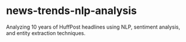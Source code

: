 # news-trends-nlp-analysis
Analyzing 10 years of HuffPost headlines using NLP, sentiment analysis, and entity extraction techniques.
